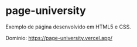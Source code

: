 # page-university
 
Exemplo de página desenvolvido em HTML5 e CSS.

Domínio: https://page-university.vercel.app/
